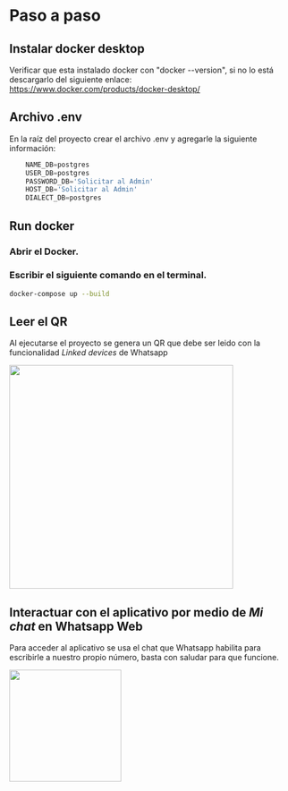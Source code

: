 # Paso a paso

## Instalar docker desktop
Verificar que esta instalado docker con "docker --version", si no lo está descargarlo del siguiente enlace: https://www.docker.com/products/docker-desktop/ 

## Archivo .env
En la raíz del proyecto crear el archivo .env y agregarle la siguiente información:
```js
    NAME_DB=postgres
    USER_DB=postgres
    PASSWORD_DB='Solicitar al Admin'
    HOST_DB='Solicitar al Admin'
    DIALECT_DB=postgres
```

##  Run docker
### Abrir el Docker.
### Escribir el siguiente comando en el terminal.
```bash
docker-compose up --build
```

## Leer el QR
Al ejecutarse el proyecto se genera un QR que debe ser leido con la funcionalidad *Linked devices* de Whatsapp

<img src="https://github.com/Estefacvilla/MantenimientoChadvice/assets/67327495/e1679f6e-df7c-42e7-9b2c-8a5125fae99d" height="400">

##  Interactuar con el aplicativo por medio de *Mi chat* en Whatsapp Web
Para acceder al aplicativo se usa el chat que Whatsapp habilita para escribirle a nuestro propio número, basta con saludar para que funcione.

<img src="https://github.com/Estefacvilla/MantenimientoChadvice/assets/67327495/876bd0ff-cba8-4615-99ef-4bd1747d36f4" height="200">
